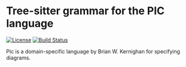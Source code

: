 # Tree-sitter grammar for the PIC language

[![License](https://img.shields.io/github/license/smoeding/tree-sitter-pic.svg)](https://raw.githubusercontent.com/smoeding/tree-sitter-pic/master/LICENSE)
[![Build Status](https://github.com/smoeding/tree-sitter-pic/actions/workflows/ci.yaml/badge.svg)](https://github.com/smoeding/tree-sitter-pic/actions/workflows/ci.yaml)

Pic is a domain-specific language by Brian W. Kernighan for specifying diagrams.
